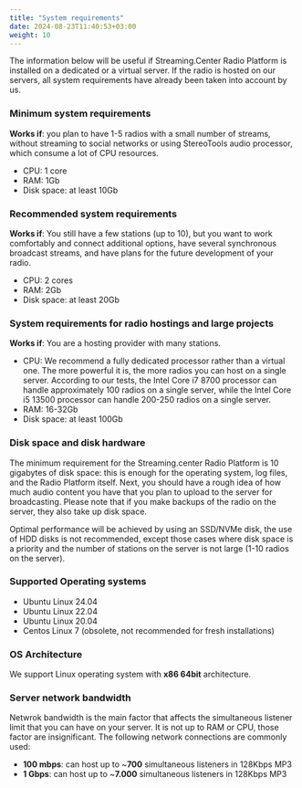 ```yaml
---
title: "System requirements"
date: 2024-08-23T11:40:53+03:00
weight: 10
---
```


The information below will be useful if Streaming.Center Radio Platform is installed on a dedicated or a virtual server. If the radio is hosted on our servers, all system requirements have already been taken into account by us.

### Minimum system requirements
**Works if**: you plan to have 1-5 radios with a small number of streams, without streaming to social networks or using StereoTools audio processor, which consume a lot of CPU resources.
- CPU: 1 core
- RAM: 1Gb
- Disk space: at least 10Gb


### Recommended system requirements
**Works if**: You still have a few stations (up to 10), but you want to work comfortably and connect additional options, have several synchronous broadcast streams, and have plans for the future development of your radio.
- CPU: 2 cores
- RAM: 2Gb
- Disk space: at least 20Gb


### System requirements for radio hostings and large projects
**Works if**: You are a hosting provider with many stations.
- CPU: We recommend a fully dedicated processor rather than a virtual one. The more powerful it is, the more radios you can host on a single server. According to our tests, the Intel Core i7 8700 processor can handle approximately 100 radios on a single server, while the Intel Core i5 13500 processor can handle 200-250 radios on a single server.
- RAM: 16-32Gb
- Disk space: at least 100Gb


### Disk space and disk hardware
The minimum requirement for the Streaming.center Radio Platform is 10 gigabytes of disk space: this is enough for the operating system, log files, and the Radio Platform itself. Next, you should have a rough idea of how much audio content you have that you plan to upload to the server for broadcasting. Please note that if you make backups of the radio on the server, they also take up disk space.

Optimal performance will be achieved by using an SSD/NVMe disk, the use of HDD disks is not recommended, except those cases where disk space is a priority and the number of stations on the server is not large (1-10 radios on the server).

### Supported Operating systems
- Ubuntu Linux 24.04
- Ubuntu Linux 22.04
- Ubuntu Linux 20.04
- Centos Linux 7 (obsolete, not recommended for fresh installations)

### OS Architecture
We support Linux operating system with **x86 64bit** architecture.


### Server network bandwidth
Netwrok bandwidth is the main factor that affects the simultaneous listener limit that you can have on your server. It is not up to RAM or CPU, those factor are insignificant. The following network connections are commonly used:

- **100 mbps**: can host up to ~**700** simultaneous listeners in 128Kbps MP3
- **1 Gbps**: can host up to ~**7.000** simultaneous listeners in 128Kbps MP3